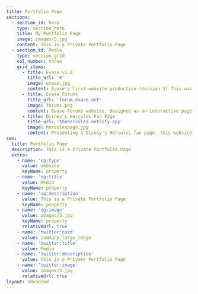 ```yaml
---
title: Portfolio Page
sections:
  - section_id: hero
    type: section_hero
    title: My Portfolio Page
    image: images/5.jpg
    content: This is a Private Portfolio Page
  - section_id: Media
    type: section_grid
    col_number: three
    grid_items:
      - title: Evase v1.0
        title_url: '#' 
        image: evase.jpg
        content: Evase's first website production (Version 1) This was later revamped 2 years later to the current version running. 
      - title: Evase Forums
        title_url: 'forum.evase.net'
        image: forums.png
        content: Evase Forums website, designed as an interactive page for users and staff to communicate.
      - title: Disney's Hercules Fan Page
        title_url: 'thehercules.netlify.app'
        image: herculespage.jpg
        content: Presenting a Disney's Hercules fan page, this website was created purely as a hobby, designed to challenge my understanding of coding. 
seo:
  title: Portfolio Page
  description: This is a Private Portfolio Page
  extra:
    - name: 'og:type'
      value: website
      keyName: property
    - name: 'og:title'
      value: Media
      keyName: property
    - name: 'og:description'
      value: This is a Private Portfolio Page
      keyName: property
    - name: 'og:image'
      value: images/5.jpg
      keyName: property
      relativeUrl: true
    - name: 'twitter:card'
      value: summary_large_image
    - name: 'twitter:title'
      value: Media
    - name: 'twitter:description'
      value: This is a Private Portfolio Page
    - name: 'twitter:image'
      value: images/5.jpg
      relativeUrl: true
layout: advanced
---
```

